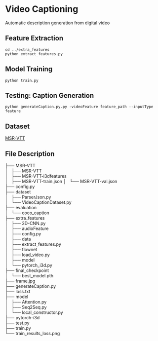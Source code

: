# Video Captioning 
Automatic description generation from digital video

## Feature Extraction 

```
cd ../extra_features
python extract_features.py
```

## Model Training 
```
python train.py
```

## Testing: Caption Generation 
```
python generateCaption.py.py -videoFeature feature_path --inputType feature
```
## Dataset
[MSR-VTT](https://www.mediafire.com/folder/h14iarbs62e7p/shared)

## File Description 
├── MSR-VTT  
│   ├── MSR-VTT  
│   ├── MSR-VTT-i3dfeatures  
│   ├── MSR-VTT-train.json 
│   └── MSR-VTT-val.json  
├── config.py  
├── dataset  
│   ├── ParserJson.py  
│   └── VideoCaptionDataset.py  
├── evaluation  
│   └── coco_caption  
├── extra_features  
│   ├── 2D-CNN.py  
│   ├── audioFeature  
│   ├── config.py    
│   ├── data  
│   ├── extract_features.py  
│   ├── flownet  
│   ├── load_video.py  
│   ├── model  
│   └── pytorch_i3d.py  
├── final_checkpoint  
│   └── best_model.pth  
├── frame.jpg  
├── generateCaption.py  
├── loss.txt  
├── model  
│   ├── Attention.py  
│   ├── Seq2Seq.py  
│   └── local_constructor.py  
├── pytorch-i3d  
├── test.py  
├── train.py  
└── train_results_loss.png  
